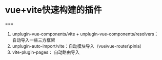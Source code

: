 # vue+vite快速构建的插件
===
1. unplugin-vue-components/vite + unplugin-vue-components/resolvers：自动导入一些三方框架
2. unplugin-auto-import/vite：自动模块导入（vue\vue-router\pinia）
3. vite-plugin-pages： 自动路由导入
   
